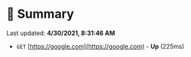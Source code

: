 # 📖 Summary
Last updated: **4/30/2021, 8:31:46 AM**

- `GET` [https://google.com](https://google.com) - **Up** (225ms)
